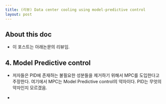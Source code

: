 ```yaml
---
title: (리뷰) Data center cooling using model-predictive control
layout: post 
---
```


## About this doc 
- 이 포스트는 아래논문의 리뷰임. 

## 4. Model Predictive control 
- 저자들은 PID에 존재하는 불필요한 성분들을 제거하기 위해서 MPC를 도입한다고 주장한다. 여기에서 MPC는 Model Predictive control의 약자이다. PID는 무엇의 약자인지 모르겠음. 

- 
